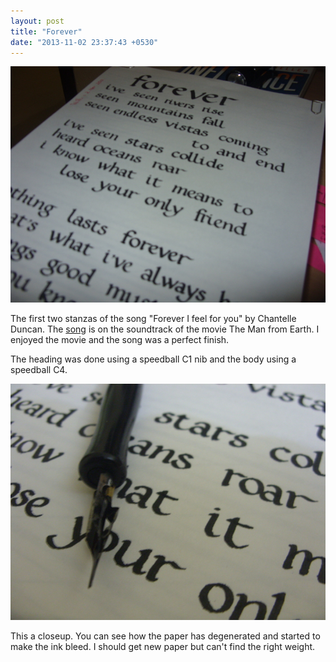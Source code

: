 ```yaml
---
layout: post
title: "Forever"
date: "2013-11-02 23:37:43 +0530"
---
```


![Forever is the way I feel for you](/img/forever0.jpg)

The first two stanzas of the song "Forever I feel for you" by Chantelle Duncan. The [song](http://www.youtube.com/watch?v=Y-rAi-2hZ6U) is on the soundtrack of the movie The Man from Earth. I enjoyed the movie and the song was a perfect finish.

The heading was done using a speedball C1 nib and the body using a speedball C4.

![Letter details](/img/forever0-detail.jpg)

This a closeup. You can see how the paper has degenerated and started to make the ink bleed. I should get new paper but can't find the right weight.
